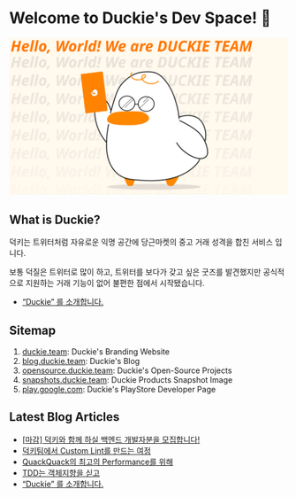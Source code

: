 # Welcome to Duckie's Dev Space! 🥳

![](/assets/dev_banner.svg)

## What is Duckie?

덕키는 트위터처럼 자유로운 익명 공간에 당근마켓의 중고 거래 성격을 합친 서비스 입니다.

보통 덕질은 트위터로 많이 하고, 트위터를 보다가 갖고 싶은 굿즈를 발견했지만 공식적으로 지원하는 거래 기능이 없어 불편한 점에서 시작됐습니다.

- [“Duckie” 를 소개합니다.](https://blog.duckie.team/duckie-%EB%A5%BC-%EC%86%8C%EA%B0%9C%ED%95%A9%EB%8B%88%EB%8B%A4-70b6a06ec806)

## Sitemap

1. [duckie.team](https://duckie.team): Duckie's Branding Website
2. [blog.duckie.team](https://blog.duckie.team): Duckie's Blog
3. [opensource.duckie.team](https://opensource.duckie.team): Duckie's Open-Source Projects
4. [snapshots.duckie.team](https://snapshots.duckie.team): Duckie Products Snapshot Image
5. [play.google.com](https://play.google.com/store/apps/dev?id=4933809019035899091): Duckie's PlayStore Developer Page

## Latest Blog Articles

<!-- BLOG-POST-LIST:START -->
- [[마감] 덕키와 함께 하실 백엔드 개발자분을 모집합니다!](https://blog.duckie.team/%EB%8D%95%ED%82%A4%EC%99%80-%ED%95%A8%EA%BB%98-%ED%95%98%EC%8B%A4-%EB%B0%B1%EC%97%94%EB%93%9C-%EA%B0%9C%EB%B0%9C%EC%9E%90%EB%B6%84%EC%9D%84-%EB%AA%A8%EC%A7%91%ED%95%A9%EB%8B%88%EB%8B%A4-a52109711309?source=rss----f4cd2e25357---4)
- [덕키팀에서 Custom Lint를 만드는 여정](https://blog.duckie.team/team-duckie%EC%97%90%EC%84%9C-custom-lint%EB%A5%BC-%EB%A7%8C%EB%93%9C%EB%8A%94-%EC%97%AC%EC%A0%95-a7ecca72a32f?source=rss----f4cd2e25357---4)
- [QuackQuack의 최고의 Performance를 위해](https://blog.duckie.team/quack-quack%EC%9D%98-%EC%B5%9C%EA%B3%A0%EC%9D%98-performance%EB%A5%BC-%EC%9C%84%ED%95%B4-ad54421715bc?source=rss----f4cd2e25357---4)
- [TDD는 객체지향을 싣고](https://blog.duckie.team/tdd%EB%8A%94-%EA%B0%9D%EC%B2%B4%EC%A7%80%ED%96%A5%EC%9D%84-%EC%8B%A3%EA%B3%A0-9e8a63b9570?source=rss----f4cd2e25357---4)
- [“Duckie” 를 소개합니다.](https://blog.duckie.team/duckie-%EB%A5%BC-%EC%86%8C%EA%B0%9C%ED%95%A9%EB%8B%88%EB%8B%A4-70b6a06ec806?source=rss----f4cd2e25357---4)
<!-- BLOG-POST-LIST:END -->
